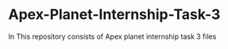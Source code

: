 # Apex-Planet-Internship-Task-3
In This repository consists of Apex planet internship task 3 files 
